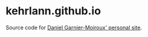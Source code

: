 # kehrlann.github.io

Source code for [Daniel Garnier-Moiroux' personal site](https://garnier.wf/).

